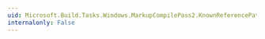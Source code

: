 ```yaml
---
uid: Microsoft.Build.Tasks.Windows.MarkupCompilePass2.KnownReferencePaths
internalonly: False
---
```

